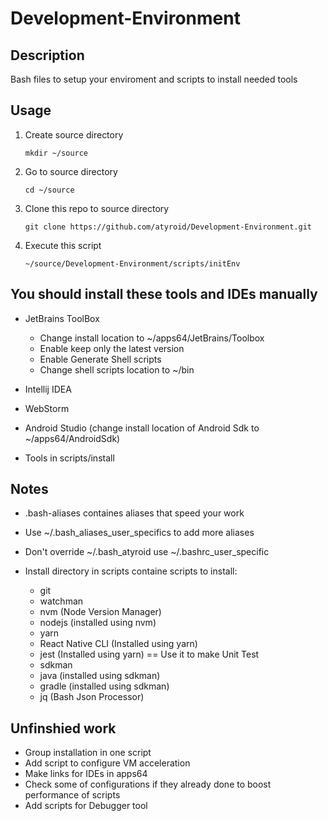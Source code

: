 # Development-Environment


## Description
	
Bash files to setup your enviroment and scripts to install needed tools
	
## Usage

1. Create source directory

	`mkdir ~/source`

2. Go to source directory

	`cd ~/source`

3. Clone this repo to source directory

	`git clone https://github.com/atyroid/Development-Environment.git`

4.  Execute this script

	`~/source/Development-Environment/scripts/initEnv`
	
## You should install these tools and IDEs manually 
	
- JetBrains ToolBox

	- Change install location to ~/apps64/JetBrains/Toolbox
	- Enable keep only the latest version
	- Enable Generate Shell scripts
	- Change shell scripts location to ~/bin
	
- Intellij IDEA
- WebStorm
- Android Studio (change install location of Android Sdk to ~/apps64/AndroidSdk)
- Tools in scripts/install
	
## Notes
- .bash-aliases containes aliases that speed your work

- Use ~/.bash_aliases_user_specifics to add more aliases

- Don't override ~/.bash_atyroid use ~/.bashrc_user_specific

- Install directory in scripts containe scripts to install:
	
	- git
	- watchman
	- nvm (Node Version Manager)
	- nodejs (installed using nvm)
	- yarn
	- React Native CLI (Installed using yarn)
	- jest (Installed using yarn) == Use it to make Unit Test
	- sdkman
	- java (installed using sdkman)
	- gradle (installed using sdkman)
	- jq (Bash Json Processor)


## Unfinshied work
- Group installation in one script 
- Add script to configure VM acceleration
- Make links for IDEs in apps64
- Check some of configurations if they already done to boost performance of scripts
- Add scripts for Debugger tool
